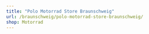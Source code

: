 ```yaml
---
title: "Polo Motorrad Store Braunschweig"
url: /braunschweig/polo-motorrad-store-braunschweig/
shop: Motorrad
---
```

